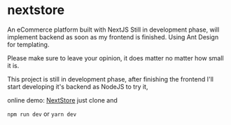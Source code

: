 # nextstore
An eCommerce platform built with NextJS
Still in development phase, will implement backend as soon as my frontend is finished.
Using Ant Design for templating.

Please make sure to leave your opinion, it does matter no matter how small it is.


This project is still in development phase, after finishing the frontend I'll start developing it's backend as NodeJS
to try it,


online demo: [NextStore](https://nextstore-bg7q5is8g.now.sh)
just clone and

```npm run dev```
or 
```yarn dev```

